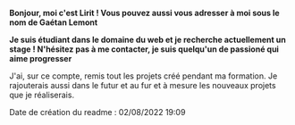 **Bonjour, moi c'est Lirit ! Vous pouvez aussi vous adresser à moi sous le nom de Gaétan Lemont**

__Je suis étudiant dans le domaine du web et je recherche actuellement un stage ! N'hésitez pas à me contacter, je suis quelqu'un de passioné qui aime progresser__

J'ai, sur ce compte, remis tout les projets créé pendant ma formation. Je rajouterais aussi dans le futur et au fur et à mesure les nouveaux projets que je réaliserais.

Date de création du readme : 02/08/2022 19:09
